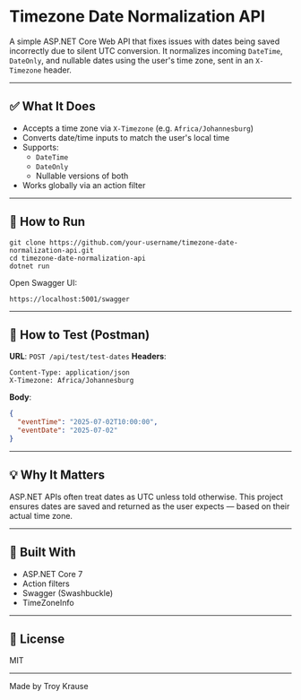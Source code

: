 
# Timezone Date Normalization API

A simple ASP.NET Core Web API that fixes issues with dates being saved incorrectly due to silent UTC conversion. It normalizes incoming `DateTime`, `DateOnly`, and nullable dates using the user's time zone, sent in an `X-Timezone` header.

---

## ✅ What It Does

- Accepts a time zone via `X-Timezone` (e.g. `Africa/Johannesburg`)
- Converts date/time inputs to match the user's local time
- Supports:
  - `DateTime`
  - `DateOnly`
  - Nullable versions of both
- Works globally via an action filter

---

## 🚀 How to Run

```
git clone https://github.com/your-username/timezone-date-normalization-api.git
cd timezone-date-normalization-api
dotnet run
````

Open Swagger UI:

```
https://localhost:5001/swagger
```

---

## 🧪 How to Test (Postman)

**URL**: `POST /api/test/test-dates`
**Headers**:

```
Content-Type: application/json
X-Timezone: Africa/Johannesburg
```

**Body**:

```json
{
  "eventTime": "2025-07-02T10:00:00",
  "eventDate": "2025-07-02"
}
```

---

## 💡 Why It Matters

ASP.NET APIs often treat dates as UTC unless told otherwise. This project ensures dates are saved and returned as the user expects — based on their actual time zone.

---

## 🧱 Built With

* ASP.NET Core 7
* Action filters
* Swagger (Swashbuckle)
* TimeZoneInfo

---

## 📄 License
MIT

---
Made by Troy Krause
